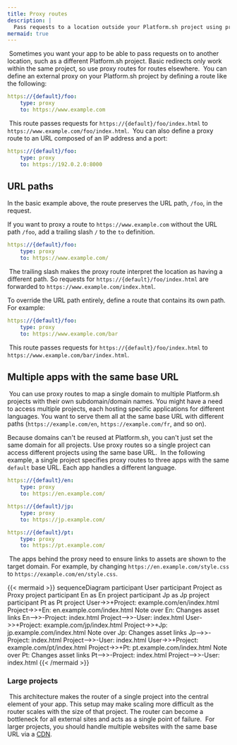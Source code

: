 ```yaml
---
title: Proxy routes
description: |
  Pass requests to a location outside your Platform.sh project using proxy routes.
mermaid: true
---
```

​
Sometimes you want your app to be able to pass requests on to another location,
such as a different Platform.sh project.
Basic redirects only work within the same project, so use proxy routes for routes elsewhere.
​
You can define an external proxy on your Platform.sh project by defining a route like the following:
​
```yaml {location=".platform/routes.yaml"}
https://{default}/foo:
    type: proxy
    to: https://www.example.com
```
​
This route passes requests for `https://{default}/foo/index.html` to `https://www.example.com/foo/index.html`.
​
You can also define a proxy route to an URL composed of an IP address and a port:
​
```yaml {location=".platform/routes.yaml"}
https://{default}/foo:
    type: proxy
    to: https://192.0.2.0:8000
```

## URL paths

In the basic example above, the route preserves the URL path, `/foo`, in the request.

If you want to proxy a route to `https://www.example.com` without the URL path `/foo`,
add a trailing slash `/` to the `to` definition.
​
```yaml {location=".platform/routes.yaml"}
https://{default}/foo:
    type: proxy
    to: https://www.example.com/
```
​
The trailing slash makes the proxy route interpret the location as having a different path.
So requests for `https://{default}/foo/index.html` are forwarded to `https://www.example.com/index.html`.

To override the URL path entirely, define a route that contains its own path.
For example:
​
```yaml {location=".platform/routes.yaml"}
https://{default}/foo:
    type: proxy
    to: https://www.example.com/bar
```
​
This route passes requests for `https://{default}/foo/index.html` to `https://www.example.com/bar/index.html`.
​
## Multiple apps with the same base URL
​
You can use proxy routes to map a single domain to multiple Platform.sh projects with their own subdomain/domain names.
You might have a need to access multiple projects, each hosting specific applications for different languages.
You want to serve them all at the same base URL with different paths
(`https://example.com/en`, `https://example.com/fr`, and so on).

Because domains can't be reused at Platform.sh, you can't just set the same domain for all projects.
Use proxy routes so a single project can access different projects using the same base URL.
​
In the following example, a single project specifies proxy routes to three apps with the same `default` base URL.
Each app handles a different language.
​
```yaml {location=".platform/routes.yaml"}
https://{default}/en:
    type: proxy
    to: https://en.example.com/

https://{default}/jp:
    type: proxy
    to: https://jp.example.com/

https://{default}/pt:
    type: proxy
    to: https://pt.example.com/
```
​
The apps behind the proxy need to ensure links to assets are shown to the target domain.
For example, by changing `https://en.example.com/style.css` to `https://example.com/en/style.css`.

{{< mermaid >}}
sequenceDiagram
    participant User
    participant Project as Proxy project
    participant En as En project
    participant Jp as Jp project
    participant Pt as Pt project
    User->>+Project: example.com/en/index.html
    Project->>+En: en.example.com/index.html
    Note over En: Changes asset links
    En-->>-Project: index.html
    Project-->>-User: index.html
    User->>+Project: example.com/jp/index.html
    Project->>+Jp: jp.example.com/index.html
    Note over Jp: Changes asset links
    Jp-->>-Project: index.html
    Project-->>-User: index.html
    User->>+Project: example.com/pt/index.html
    Project->>+Pt: pt.example.com/index.html
    Note over Pt: Changes asset links
    Pt-->>-Project: index.html
    Project-->>-User: index.html
{{< /mermaid >}}
​
### Large projects
​
This architecture makes the router of a single project into the central element of your app.
This setup may make scaling more difficult as the router scales with the size of that project.
The router can become a bottleneck for all external sites and acts as a single point of failure.
​
For larger projects, you should handle multiple websites with the same base URL via a [CDN](../../domains/cdn/_index.md).

